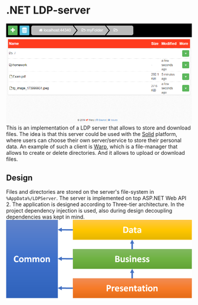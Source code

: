 # .NET LDP-server
![Screenshot](screenshot.png)
This is an implementation of a LDP server that allows to store and download files. The idea is that this server could be used with the [Solid](https://solid.inrupt.com/) platform, where users can choose their own server/service to store their personal data. An example of such a client is [Warp](https://github.com/linkeddata/warp), which is a file-manager that allows to create or delete directories. And it allows to upload or download files.

## Design
Files and directories are stored on the server's file-system in ```%AppData%/LDPServer```. The server is implemented on top ASP.NET Web API 2. The application is designed according to Three-tier architecture. In the project dependency injection is used, also during design decoupling dependencies was kept in mind.
![3 Layer architecure](3layer.png)

